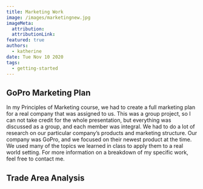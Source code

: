 ```yaml
---
title: Marketing Work
image: /images/marketingnew.jpg
imageMeta:
  attribution:
  attributionLink:
featured: true
authors:
  - katherine
date: Tue Nov 10 2020
tags:
  - getting-started
---
```


## GoPro Marketing Plan

In my Principles of Marketing course, we had to create a full marketing plan for a real company that was assigned to us. This was a group project, so I can not take credit for the whole presentation, but everything was discussed as a group, and each member was integral. We had to do a lot of research on our particular company’s products and marketing structure. Our company was GoPro, and we focused on their newest product at the time. We used many of the topics we learned in class to apply them to a real world setting. For more information on a breakdown of my specific work, feel free to contact me.

## Trade Area Analysis
